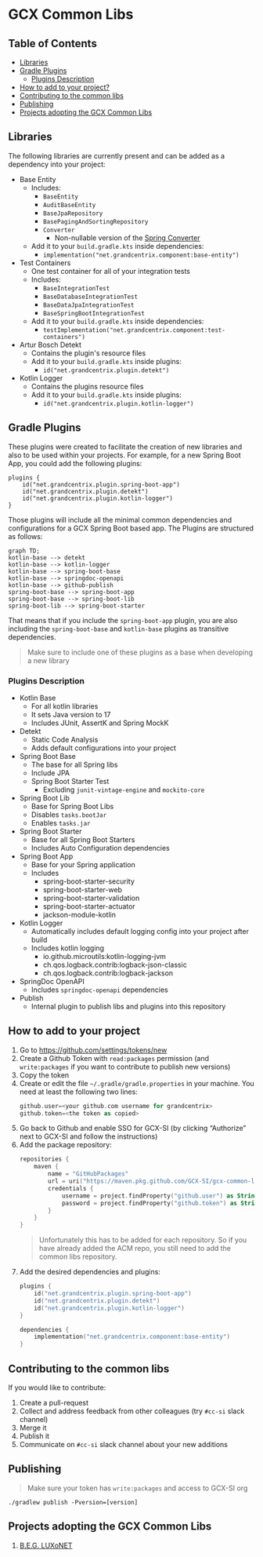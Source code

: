 # GCX Common Libs

## Table of Contents
- [Libraries](#libraries)
- [Gradle Plugins](#gradle-plugins)
  - [Plugins Description](#plugins-description)
- [How to add to your project?](#how-to-add-to-your-project)
- [Contributing to the common libs](#contributing-to-the-common-libs)
- [Publishing](#publishing)
- [Projects adopting the GCX Common Libs](#projects-adopting-the-gcx-common-libs)

## Libraries
The following libraries are currently present and can be added as a dependency into your project:

- Base Entity
   - Includes:
     - `BaseEntity`
     - `AuditBaseEntity`
     - `BaseJpaRepository`
     - `BasePagingAndSortingRepository`
     - `Converter` 
       - Non-nullable version of the [Spring Converter](https://docs.spring.io/spring-framework/docs/current/javadoc-api/org/springframework/core/convert/converter/Converter.html#convert-S-)
   - Add it to your `build.gradle.kts` inside dependencies:
     - `implementation("net.grandcentrix.component:base-entity")`
- Test Containers
  - One test container for all of your integration tests
  - Includes: 
    - `BaseIntegrationTest`
    - `BaseDatabaseIntegrationTest`
    - `BaseDataJpaIntegrationTest`
    - `BaseSpringBootIntegrationTest`
  - Add it to your `build.gradle.kts` inside dependencies:
    - `testImplementation("net.grandcentrix.component:test-containers")`
- Artur Bosch Detekt
   - Contains the plugin's resource files
   - Add it to your `build.gradle.kts` inside plugins:
     - `id("net.grandcentrix.plugin.detekt")`
- Kotlin Logger
   - Contains the plugins resource files
   - Add it to your `build.gradle.kts` inside plugins:
       - `id("net.grandcentrix.plugin.kotlin-logger")`

## Gradle Plugins
These plugins were created to facilitate the creation of new libraries and also to be used within your projects.
For example, for a new Spring Boot App, you could add the following plugins:
```
plugins {
    id("net.grandcentrix.plugin.spring-boot-app")
    id("net.grandcentrix.plugin.detekt")
    id("net.grandcentrix.plugin.kotlin-logger")
}
```
Those plugins will include all the minimal common dependencies and configurations for a GCX Spring Boot based app. 
The Plugins are structured as follows:
```mermaid
graph TD;
kotlin-base --> detekt
kotlin-base --> kotlin-logger
kotlin-base --> spring-boot-base
kotlin-base --> springdoc-openapi
kotlin-base --> github-publish
spring-boot-base --> spring-boot-app
spring-boot-base --> spring-boot-lib
spring-boot-lib --> spring-boot-starter
```
That means that if you include the `spring-boot-app` plugin, you are also including the `spring-boot-base` and `kotlin-base` plugins as transitive dependencies.

> Make sure to include one of these plugins as a base when developing a new library

### Plugins Description
- Kotlin Base
   - For all kotlin libraries
   - It sets Java version to 17
   - Includes JUnit, AssertK and Spring MockK
- Detekt
   - Static Code Analysis
   - Adds default configurations into your project
- Spring Boot Base
   - The base for all Spring libs
   - Include JPA
   - Spring Boot Starter Test
     - Excluding `junit-vintage-engine` and `mockito-core`
- Spring Boot Lib
   - Base for Spring Boot Libs
   - Disables `tasks.bootJar`
   - Enables `tasks.jar`
- Spring Boot Starter
   - Base for all Spring Boot Starters
   - Includes Auto Configuration dependencies
- Spring Boot App
   - Base for your Spring application
   - Includes 
     - spring-boot-starter-security
     - spring-boot-starter-web
     - spring-boot-starter-validation
     - spring-boot-starter-actuator
     - jackson-module-kotlin
- Kotlin Logger
   - Automatically includes default logging config into your project after build
   - Includes kotlin logging
     - io.github.microutils:kotlin-logging-jvm
     - ch.qos.logback.contrib:logback-json-classic
     - ch.qos.logback.contrib:logback-jackson
- SpringDoc OpenAPI
   - Includes `springdoc-openapi` dependencies
- Publish
    - Internal plugin to publish libs and plugins into this repository

## How to add to your project

1. Go to https://github.com/settings/tokens/new
2. Create a Github Token with `read:packages` permission (and `write:packages` if you want to contribute to publish new versions)
3. Copy the token
4. Create or edit the file `~/.gradle/gradle.properties` in your machine. You need at least the following two lines:
    ```kotlin
    github.user=<your github.com username for grandcentrix>
    github.token=<the token as copied>
    ```
5. Go back to Github and enable SSO for GCX-SI (by clicking “Authorize” next to GCX-SI and follow the instructions)
6. Add the package repository:
    ```kotlin
    repositories {
        maven {
            name = "GitHubPackages"
            url = uri("https://maven.pkg.github.com/GCX-SI/gcx-common-libs")
            credentials {
                username = project.findProperty("github.user") as String? ?: System.getenv("GITHUB_USER")
                password = project.findProperty("github.token") as String? ?: System.getenv("GITHUB_TOKEN")
            }
        }
    }
    ```
   > Unfortunately this has to be added for each repository. So if you have already added the ACM repo, you still need to add the common libs repository. 
7. Add the desired dependencies and plugins:
    ```kotlin
    plugins {
        id("net.grandcentrix.plugin.spring-boot-app")
        id("net.grandcentrix.plugin.detekt")
        id("net.grandcentrix.plugin.kotlin-logger")
    }
   
    dependencies {
        implementation("net.grandcentrix.component:base-entity")
    }
    ```

## Contributing to the common libs
If you would like to contribute:

1. Create a pull-request
2. Collect and address feedback from other colleagues (try `#cc-si` slack channel)
3. Merge it
4. Publish it
5. Communicate on `#cc-si` slack channel about your new additions

## Publishing

> Make sure your token has `write:packages` and access to GCX-SI org

`./gradlew publish -Pversion=[version]` 

## Projects adopting the GCX Common Libs
1. [B.E.G. LUXoNET](https://github.com/GCX-SI/beg-luxonet-mono/tree/main/backend)